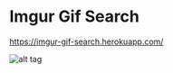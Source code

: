 # Imgur Gif Search

https://imgur-gif-search.herokuapp.com/

![alt tag](http://i.imgur.com/8p2xe8p.png)
